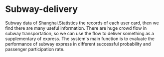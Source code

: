 # Subway-delivery
Subway data of Shanghai.Statistics the records of each user card, then we find there are many useful information. There are huge crowd flow in subway transportation, so we can use the flow to deliver something as a supplementary of express. 
The system's main function is to evaluate the performance of subway express in different successful probability and passenger participation rate.
